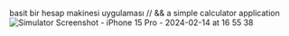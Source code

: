 basit bir hesap makinesi uygulaması 
    // && 
a simple calculator application
![Simulator Screenshot - iPhone 15 Pro - 2024-02-14 at 16 55 38](https://github.com/omerseze/swift-learning-repository/assets/91909146/5f90d8d2-e129-4f2a-a7b3-f7e5a7bb524b)





